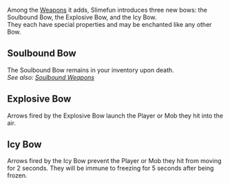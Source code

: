 Among the [Weapons](https://github.com/Slimefun/Slimefun4/wiki/Weapons) it adds, Slimefun introduces three new bows: the Soulbound Bow, the Explosive Bow, and the Icy Bow.<br>
They each have special properties and may be enchanted like any other Bow.

## Soulbound Bow
The Soulbound Bow remains in your inventory upon death.<br>
*See also: [Soulbound Weapons](https://github.com/Slimefun/Slimefun4/wiki/Soulbound-Weapons)*

## Explosive Bow
Arrows fired by the Explosive Bow launch the Player or Mob they hit into the air.

## Icy Bow
Arrows fired by the Icy Bow prevent the Player or Mob they hit from moving for 2 seconds. They will be immune to freezing for 5 seconds after being frozen.
